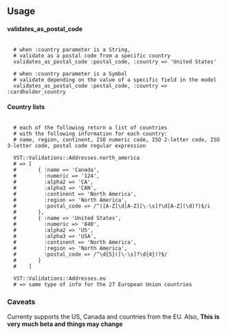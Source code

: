 ## Usage

#### validates\_as\_postal\_code
<pre><code>
  # when :country parameter is a String,
  # validate as a postal code from a specific country
  validates_as_postal_code :postal_code, :country => 'United States'

  # when :country parameter is a Symbol
  # validate depending on the value of a specific field in the model
  validates_as_postal_code :postal_code, :country => :cardholder_country
</code></pre>

#### Country lists
<pre><code>
  # each of the following return a list of countries
  # with the following information for each country:
  # name, region, continent, ISO numeric code, ISO 2-letter code, ISO 3-letter code, postal code regular expression

  VST::Validations::Addresses.north_america
  # => [
  #       { :name => 'Canada',
  #         :numeric => '124',
  #         :alpha2 => 'CA',
  #         :alpha3 => 'CAN',
  #         :continent => 'North America',
  #         :region => 'North America',
  #         :postal_code => /^([A-Z]\d[A-Z][\-\s]?\d[A-Z](\d)?)$/i
  #       },
  #       { :name => 'United States',
  #         :numeric => '840',
  #         :alpha2 => 'US',
  #         :alpha3 => 'USA',
  #         :continent => 'North America',
  #         :region => 'North America',
  #         :postal_code => /^\d{5}([\-\s]?\d{4})?$/
  #       }
  #    ]

  VST::Validations::Addresses.eu
  # => same type of info for the 27 European Union countries
</code></pre>

### Caveats

Currenty supports the US, Canada and countries from the EU.
Also, **This is very much beta and things may change**
